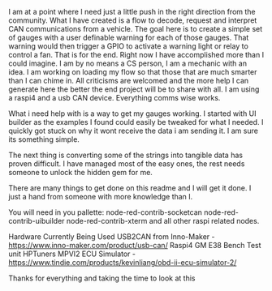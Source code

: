 I am at a point where I need just a little push in the right direction from the community. What I have created is a flow to decode, request and interpret CAN communications from a vehicle. The goal here is to create a simple set of gauges with a user definable warning for each of those gauges. That warning would then trigger a GPIO to activate a warning light or relay to control a fan. That is for the end. Right now I have accomplished more than I could imagine. I am by no means a CS person, I am a mechanic with an idea. I am working on loading my flow so that those that are much smarter than I can chime in. All criticisms are welcomed and the more help I can generate here the better the end project will be to share with all. I am using a raspi4 and a usb CAN device. Everything comms wise works.

What i need help with is a way to get my gauges working. I started with UI builder as the examples I found could easily be tweaked for what I needed. I quickly got stuck on why it wont receive the data i am sending it. I am sure its something simple.

The next thing is converting some of the strings into tangible data has proven difficult. I have managed most of the easy ones, the rest needs someone to unlock the hidden gem for me.

There are many things to get done on this readme and I will get it done. I just a hand from someone with more knowledge than I. 

You will need in you pallette:
  node-red-contrib-socketcan
  node-red-contrib-uibuilder
  node-red-contrib-xterm
  and all other raspi related nodes.

Hardware Currently Being Used 
  USB2CAN from Inno-Maker - https://www.inno-maker.com/product/usb-can/
  Raspi4
  GM E38 Bench Test unit
  HPTuners MPVI2
  ECU Simulator - https://www.tindie.com/products/kevinliang/obd-ii-ecu-simulator-2/

Thanks for everything and taking the time to look at this
